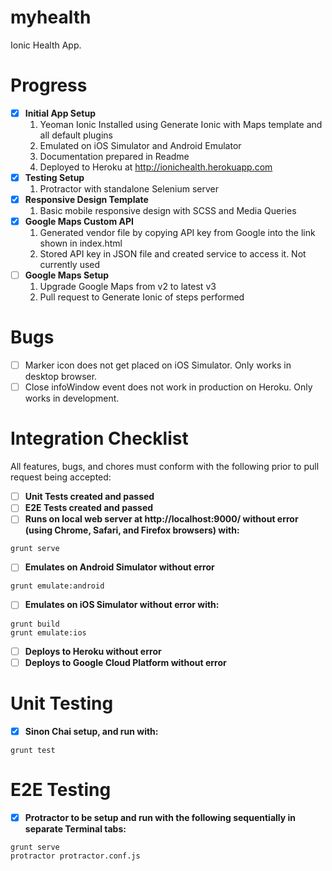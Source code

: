 myhealth
========

Ionic Health App. 

Progress
========
    
- [x] **Initial App Setup**
  1. Yeoman Ionic Installed using Generate Ionic with Maps template and all default plugins
  2. Emulated on iOS Simulator and Android Emulator
  3. Documentation prepared in Readme
  4. Deployed to Heroku at http://ionichealth.herokuapp.com
- [x] **Testing Setup**
  1. Protractor with standalone Selenium server
- [x] **Responsive Design Template**
  1. Basic mobile responsive design with SCSS and Media Queries
- [x] **Google Maps Custom API**
  1. Generated vendor file by copying API key from Google into the link shown in index.html
  2. Stored API key in JSON file and created service to access it. Not currently used
- [ ] **Google Maps Setup**
  1. Upgrade Google Maps from v2 to latest v3
  2. Pull request to Generate Ionic of steps performed

Bugs
========
- [ ] Marker icon does not get placed on iOS Simulator. Only works in desktop browser.
- [ ] Close infoWindow event does not work in production on Heroku. Only works in development.

Integration Checklist
=====================
All features, bugs, and chores must conform with the following prior to pull request being accepted:
- [ ] **Unit Tests created and passed**
- [ ] **E2E Tests created and passed**
- [ ] **Runs on local web server at http://localhost:9000/ without error (using Chrome, Safari, and Firefox browsers) with:**
```
grunt serve
```
- [ ] **Emulates on Android Simulator without error**
```
grunt emulate:android
```
- [ ] **Emulates on iOS Simulator without error with:**
```
grunt build
grunt emulate:ios
```
- [ ] **Deploys to Heroku without error**
- [ ] **Deploys to Google Cloud Platform without error**

Unit Testing
============
- [x] **Sinon Chai setup, and run with:**
```
grunt test
```

E2E Testing
===========
- [x] **Protractor to be setup and run with the following sequentially in separate Terminal tabs:**
```
grunt serve 
protractor protractor.conf.js
```